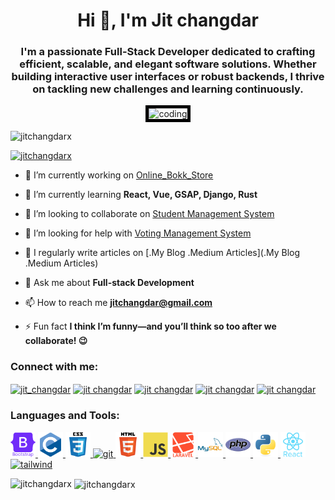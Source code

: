 <h1 align="center">Hi 👋, I'm Jit changdar</h1>
<h3 align="center">I'm a passionate Full-Stack Developer dedicated to crafting efficient, scalable, and elegant software solutions. Whether building interactive user interfaces or robust backends, I thrive on tackling new challenges and learning continuously.</h3>
<div style="text-align: center;">
  <img alt="coding" width="600px"      src="https://camo.githubusercontent.com/4d9f5ecceb711eec6e2018f38a5677dc657c9738d4a65ba3b928c41c0a45b439/68747470733a2f2f6d69726f2e6d656469756d2e636f6d2f6d61782f313336302f302a37513379765349765f7430696f4a2d5a2e676966" 
       style="border: 5px solid #000; 
              animation: bounce 2s infinite, borderChange 1s infinite alternate;" />
</div>
<p align="left"> <img src="https://komarev.com/ghpvc/?username=jitchangdarx&label=Profile%20views&color=0e75b6&style=flat" alt="jitchangdarx" /> </p>

<p align="left"> <a href="https://github.com/ryo-ma/github-profile-trophy"><img src="https://github-profile-trophy.vercel.app/?username=jitchangdarx" alt="jitchangdarx" /></a> </p>

- 🔭 I’m currently working on [Online_Bokk_Store](https://github.com/JitChangdarX/Online_Bokk_store.git)

- 🌱 I’m currently learning **React, Vue, GSAP, Django, Rust**

- 👯 I’m looking to collaborate on [Student Management System](https://github.com/JitChangdarX/student_manegmant.git)

- 🤝 I’m looking for help with [Voting Management System](https://github.com/JitChangdarX/voting_management_system.git)

- 📝 I regularly write articles on [.My Blog .Medium Articles](.My Blog .Medium Articles)

- 💬 Ask me about **Full-stack Development**

- 📫 How to reach me **jitchangdar@gmail.com**

- ⚡ Fun fact **I think I’m funny—and you’ll think so too after we collaborate! 😉**

<h3 align="left">Connect with me:</h3>
<p align="left">
<a href="https://twitter.com/jit_changdar" target="blank"><img align="center" src="https://raw.githubusercontent.com/rahuldkjain/github-profile-readme-generator/master/src/images/icons/Social/twitter.svg" alt="jit_changdar" height="30" width="40" /></a>
<a href="https://fb.com/jit changdar" target="blank"><img align="center" src="https://raw.githubusercontent.com/rahuldkjain/github-profile-readme-generator/master/src/images/icons/Social/facebook.svg" alt="jit changdar" height="30" width="40" /></a>
<a href="https://instagram.com/jit changdar" target="blank"><img align="center" src="https://raw.githubusercontent.com/rahuldkjain/github-profile-readme-generator/master/src/images/icons/Social/instagram.svg" alt="jit changdar" height="30" width="40" /></a>
<a href="https://www.youtube.com/c/jit changdar" target="blank"><img align="center" src="https://raw.githubusercontent.com/rahuldkjain/github-profile-readme-generator/master/src/images/icons/Social/youtube.svg" alt="jit changdar" height="30" width="40" /></a>
<a href="https://www.leetcode.com/jit changdar" target="blank"><img align="center" src="https://raw.githubusercontent.com/rahuldkjain/github-profile-readme-generator/master/src/images/icons/Social/leet-code.svg" alt="jit changdar" height="30" width="40" /></a>
</p>

<h3 align="left">Languages and Tools:</h3>
<p align="left"> <a href="https://getbootstrap.com" target="_blank" rel="noreferrer"> <img src="https://raw.githubusercontent.com/devicons/devicon/master/icons/bootstrap/bootstrap-plain-wordmark.svg" alt="bootstrap" width="40" height="40"/> </a> <a href="https://www.cprogramming.com/" target="_blank" rel="noreferrer"> <img src="https://raw.githubusercontent.com/devicons/devicon/master/icons/c/c-original.svg" alt="c" width="40" height="40"/> </a> <a href="https://www.w3schools.com/css/" target="_blank" rel="noreferrer"> <img src="https://raw.githubusercontent.com/devicons/devicon/master/icons/css3/css3-original-wordmark.svg" alt="css3" width="40" height="40"/> </a> <a href="https://git-scm.com/" target="_blank" rel="noreferrer"> <img src="https://www.vectorlogo.zone/logos/git-scm/git-scm-icon.svg" alt="git" width="40" height="40"/> </a> <a href="https://www.w3.org/html/" target="_blank" rel="noreferrer"> <img src="https://raw.githubusercontent.com/devicons/devicon/master/icons/html5/html5-original-wordmark.svg" alt="html5" width="40" height="40"/> </a> <a href="https://developer.mozilla.org/en-US/docs/Web/JavaScript" target="_blank" rel="noreferrer"> <img src="https://raw.githubusercontent.com/devicons/devicon/master/icons/javascript/javascript-original.svg" alt="javascript" width="40" height="40"/> </a> <a href="https://laravel.com/" target="_blank" rel="noreferrer"> <img src="https://raw.githubusercontent.com/devicons/devicon/master/icons/laravel/laravel-plain-wordmark.svg" alt="laravel" width="40" height="40"/> </a> <a href="https://www.mysql.com/" target="_blank" rel="noreferrer"> <img src="https://raw.githubusercontent.com/devicons/devicon/master/icons/mysql/mysql-original-wordmark.svg" alt="mysql" width="40" height="40"/> </a> <a href="https://www.php.net" target="_blank" rel="noreferrer"> <img src="https://raw.githubusercontent.com/devicons/devicon/master/icons/php/php-original.svg" alt="php" width="40" height="40"/> </a> <a href="https://www.python.org" target="_blank" rel="noreferrer"> <img src="https://raw.githubusercontent.com/devicons/devicon/master/icons/python/python-original.svg" alt="python" width="40" height="40"/> </a> <a href="https://reactjs.org/" target="_blank" rel="noreferrer"> <img src="https://raw.githubusercontent.com/devicons/devicon/master/icons/react/react-original-wordmark.svg" alt="react" width="40" height="40"/> </a> <a href="https://tailwindcss.com/" target="_blank" rel="noreferrer"> <img src="https://www.vectorlogo.zone/logos/tailwindcss/tailwindcss-icon.svg" alt="tailwind" width="40" height="40"/> </a> </p>

<p><img align="left" src="https://github-readme-stats.vercel.app/api/top-langs?username=jitchangdarx&show_icons=true&locale=en&layout=compact" alt="jitchangdarx" /></p>

<p>&nbsp;<img align="center" src="https://github-readme-stats.vercel.app/api?username=jitchangdarx&show_icons=true&locale=en" alt="jitchangdarx" /></p>



